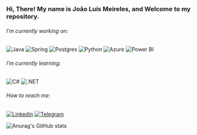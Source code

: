 ### Hi, There! My name is João Luís Meireles, and Welcome to my repository.


###### I’m currently working on:

![Java](https://img.shields.io/badge/Java-ED8B00?style=for-the-badge&logo=java&logoColor=white)
![Spring](https://img.shields.io/badge/Spring-6DB33F?style=for-the-badge&logo=spring&logoColor=white)
![Postgres](https://img.shields.io/badge/PostgreSQL-316192?style=for-the-badge&logo=postgresql&logoColor=white)
![Python](	https://img.shields.io/badge/Python-14354C?style=for-the-badge&logo=python&logoColor=white)
![Azure](https://img.shields.io/badge/Microsoft_Azure-0089D6?style=for-the-badge&logo=microsoft-azure&logoColor=white)
![Power BI](https://img.shields.io/badge/PowerBI-F2C811?style=for-the-badge&logo=Power%20BI&logoColor=white)

###### I’m currently learning:

![C#](https://img.shields.io/badge/C%23-239120?style=for-the-badge&logo=c-sharp&logoColor=white)
![.NET](https://img.shields.io/badge/.NET-5C2D91?style=for-the-badge&logo=.net&logoColor=white)




###### How to reach me:
[![Linkedin](https://img.shields.io/badge/LinkedIn-0077B5?style=for-the-badge&logo=linkedin&logoColor=white)](https://www.linkedin.com/in/joao-luis-meireles/)
[![Telegram](https://img.shields.io/badge/Telegram-2CA5E0?style=for-the-badge&logo=telegram&logoColor=white)](https://t.me/JLMEIRELES17)


![Anurag's GitHub stats](https://github-readme-stats.vercel.app/api?username=anuraghazra&show_icons=true&theme=radical)

